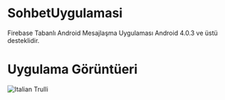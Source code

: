 # SohbetUygulamasi
Firebase Tabanlı Android Mesajlaşma Uygulaması
Android 4.0.3 ve üstü desteklidir.

# Uygulama Görüntüeri 

<img src="https://eksiup.com/images/98/95/nh1169753i8p.png" alt="Italian Trulli">



